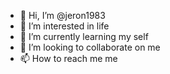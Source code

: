 - 👋 Hi, I’m @jeron1983
- 👀 I’m interested in life
- 🌱 I’m currently learning my self
- 💞️ I’m looking to collaborate on me
- 📫 How to reach me me

<!---
jeron1983/jeron1983 is a ✨ special ✨ repository because its `README.md` (this file) appears on your GitHub profile.
You can click the Preview link to take a look at your changes.
--->
